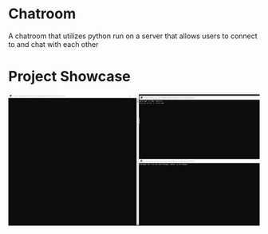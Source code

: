 # Chatroom
A chatroom that utilizes python run on a server that allows users to connect to and chat with each other

# Project Showcase
![](https://github.com/stepankriminskiy/Chatroom/blob/main/Chatroom.gif)
